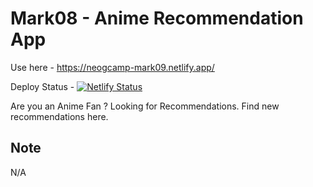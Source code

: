 # Mark08 - Anime Recommendation App
Use here - https://neogcamp-mark09.netlify.app/

Deploy Status - [![Netlify Status](https://api.netlify.com/api/v1/badges/2c67d49a-871f-4db5-b4ee-5ab5bc3ecbf9/deploy-status)](https://app.netlify.com/sites/neogcamp-mark08/deploys)

Are you an Anime Fan ? Looking for Recommendations. Find new recommendations here.
## Note
N/A
